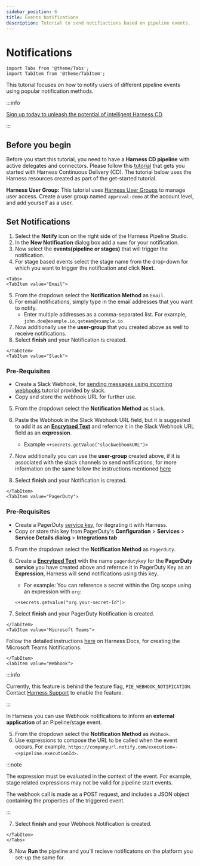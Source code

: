 ```yaml
---
sidebar_position: 6
title: Events Notifications
description: Tutorial to send notifiactions based on pipeline events.
---
```

# Notifications 

<ctabanner
  buttonText="Learn More"
  title="Continue your learning journey."
  tagline="Take a Continuous Delivery & GitOps Certification today!"
  link="/certifications/continuous-delivery"
  closable={true}
  target="_self"
/>

```mdx-code-block
import Tabs from '@theme/Tabs';
import TabItem from '@theme/TabItem';
```

This tutorial focuses on how to notify users of different pipeline events using popular notification methods.

:::info

[Sign up today to unleash the potential of intelligent Harness CD](https://app.harness.io/auth/#/signup/?module=cd&utm_source=website&utm_medium=harness-developer-hub&utm_campaign=cd-plg&utm_content=tutorials-cd-approvals).

:::

## Before you begin

Before you start this tutorial, you need to have a **Harness CD pipeline** with active delegates and connectors. Please follow this [tutorial](tutorials/cd-pipelines/kubernetes/manifest.md) that gets you started with Harness Continuous Delivery (CD). The tutorial below uses the Harness resources created as part of the get-started tutorial. 

**Harness User Group:** This tutorial uses [Harness User Groups](/docs/platform/role-based-access-control/add-user-groups/) to manage user access. Create a user group named `approval-demo` at the account level, and add yourself as a user. 


## Set Notifications

1. Select the **Notify** icon on the right side of the Harness Pipeline Studio. 
2. In the **New Notification** dialog box add a `name` for your notification.
3. Now select the **events(pipeline or stages)** that will trigger the notification.
4. For stage based events select the stage name from the drop-down for which you want to trigger the notification and click **Next**. 

```mdx-code-block
<Tabs>
<TabItem value="Email">
```
5. From the dropdown select the **Notification Method** as `Email`.
6. For email notifications, simply type in the email addresses that you want to notify.
    - Enter multiple addresses as a comma-separated list. For example, `john.doe@example.io,qateam@example.io`
7. Now additionally use the **user-group** that you created above as well to receive notifications. 
8. Select **finish** and your Notification is created. 

```mdx-code-block
</TabItem>
<TabItem value="Slack">
```
### Pre-Requisites
- Create a Slack Webhook, for [sending messages using incoming webhooks](https://api.slack.com/messaging/webhooks) tutorial provided by slack. 
- Copy and store the webhook URL for further use. 

5. From the dropdown select the **Notification Method** as `Slack`.
6. Paste the Webhook in the Slack Webhook URL field, but it is suggested to add it as an **[Encrytped Text](https://developer.harness.io/docs/platform/Secrets/add-use-text-secrets)** and refernce it in the Slack Webhook URL field as an **expression**.
    - Example `<+secrets.getValue("slackwebhookURL")>​`
7. Now additionally you can use the **user-group** created above, if it is associated with the slack channels to send notifications, for more information on the same follow the instructions mentioned [here](https://developer.harness.io/docs/continuous-delivery/x-platform-cd-features/cd-steps/notify-users-of-pipeline-events/#notify-slack-channels-in-user-groups)

8. Select **finish** and your Notification is created. 

```mdx-code-block
</TabItem>
<TabItem value="PagerDuty">
```
### Pre-Requisites
- Create a PagerDuty [service key](https://support.pagerduty.com/docs/services-and-integrations), for itegrating it with Harness.  
- Copy or store this key from PagerDuty's **Configuration** > **Services** > **Service Details dialog** > **Integrations tab**

5. From the dropdown select the **Notification Method** as `Pagerduty`.
6. Create a **[Encrytped Text](https://developer.harness.io/docs/platform/Secrets/add-use-text-secrets)** with the name `pagerdutykey` for the **PagerDuty service** you have created above and refernce it in PagerDuty Key as an **Expression**, Harness will send notifications using this key.
    - For example:
    You can reference a secret within the Org scope using an expression with `org`:
    
    ```
    <+secrets.getvalue("org.your-secret-Id")>
    ```
7. Select **finish** and your PagerDuty Notification is created.

```mdx-code-block
</TabItem>
<TabItem value="Microsoft Teams">
```
Follow the detailed instructions [here](https://developer.harness.io/docs/continuous-delivery/x-platform-cd-features/cd-steps/notify-users-of-pipeline-events/#microsoft-teams-notifications) on Harness Docs, for creating the Microsoft Teams Notifications.

```mdx-code-block
</TabItem>
<TabItem value="Webhook">
```
:::info

Currently, this feature is behind the feature flag, `PIE_WEBHOOK_NOTIFICATION`. Contact [Harness Support](support@harness.io) to enable the feature.

:::

In Harness you can use Webhook notifications to inform an **external application** of an Pipeline/stage event. 

5. From the dropdown select the **Notification Method** as `Webhook`.
6. Use expressions to compose the URL to be called when the event occurs. For example, `https://companyurl.notify.com/execution=-<+pipeline.executionId>`.

:::note

The expression must be evaluated in the context of the event. For example, stage related expressions may not be valid for pipeline start events.

The webhook call is made as a POST request, and includes a JSON object containing the properties of the triggered event.

:::

7. Select **finish** and your Webhook Notification is created.


```mdx-code-block
</TabItem>
</Tabs>
```

9. Now **Run** the pipeline and you'll recieve notificatons on the platform you set-up the same for. 


